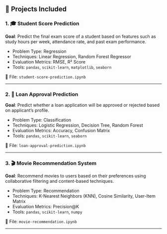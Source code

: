 ## 📘 Projects Included

### 1. 🎓 Student Score Prediction
**Goal**: Predict the final exam score of a student based on features such as study hours per week, attendance rate, and past exam performance.

- Problem Type: Regression  
- Techniques: Linear Regression, Random Forest Regressor  
- Evaluation Metrics: RMSE, R² Score  
- Tools: `pandas`, `scikit-learn`, `matplotlib`, `seaborn`

📂 File: `student-score-prediction.ipynb`

---

### 2. 🏦 Loan Approval Prediction
**Goal**: Predict whether a loan application will be approved or rejected based on applicant’s profile.

- Problem Type: Classification  
- Techniques: Logistic Regression, Decision Tree, Random Forest  
- Evaluation Metrics: Accuracy, Confusion Matrix  
- Tools: `pandas`, `scikit-learn`, `seaborn`

📂 File: `loan-approval-prediction.ipynb`

---

### 3. 🎬 Movie Recommendation System
**Goal**: Recommend movies to users based on their preferences using collaborative filtering and content-based techniques.

- Problem Type: Recommendation  
- Techniques: K-Nearest Neighbors (KNN), Cosine Similarity, User-Item Matrix  
- Evaluation Metrics: Precision@K  
- Tools: `pandas`, `scikit-learn`, `numpy`

📂 File: `movie-recommendation.ipynb`

---
